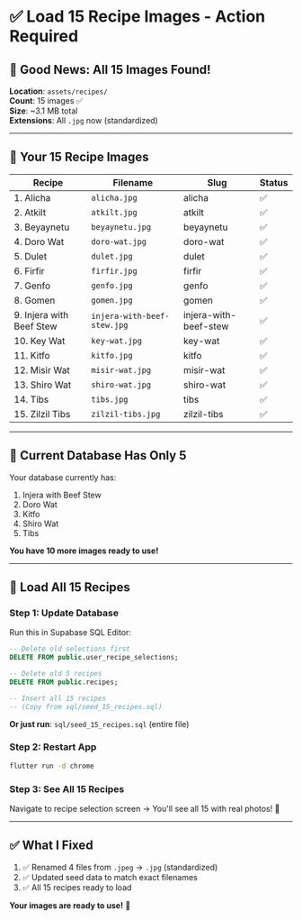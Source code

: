 # ✅ Load 15 Recipe Images - Action Required

## 🎉 **Good News: All 15 Images Found!**

**Location**: `assets/recipes/`  
**Count**: 15 images ✅  
**Size**: ~3.1 MB total  
**Extensions**: All `.jpg` now (standardized)

---

## 📸 **Your 15 Recipe Images**

| Recipe | Filename | Slug | Status |
|--------|----------|------|--------|
| 1. Alicha | `alicha.jpg` | alicha | ✅ |
| 2. Atkilt | `atkilt.jpg` | atkilt | ✅ |
| 3. Beyaynetu | `beyaynetu.jpg` | beyaynetu | ✅ |
| 4. Doro Wat | `doro-wat.jpg` | doro-wat | ✅ |
| 5. Dulet | `dulet.jpg` | dulet | ✅ |
| 6. Firfir | `firfir.jpg` | firfir | ✅ |
| 7. Genfo | `genfo.jpg` | genfo | ✅ |
| 8. Gomen | `gomen.jpg` | gomen | ✅ |
| 9. Injera with Beef Stew | `injera-with-beef-stew.jpg` | injera-with-beef-stew | ✅ |
| 10. Key Wat | `key-wat.jpg` | key-wat | ✅ |
| 11. Kitfo | `kitfo.jpg` | kitfo | ✅ |
| 12. Misir Wat | `misir-wat.jpg` | misir-wat | ✅ |
| 13. Shiro Wat | `shiro-wat.jpg` | shiro-wat | ✅ |
| 14. Tibs | `tibs.jpg` | tibs | ✅ |
| 15. Zilzil Tibs | `zilzil-tibs.jpg` | zilzil-tibs | ✅ |

---

## 🎯 **Current Database Has Only 5**

Your database currently has:
1. Injera with Beef Stew
2. Doro Wat
3. Kitfo
4. Shiro Wat
5. Tibs

**You have 10 more images ready to use!**

---

## 🚀 **Load All 15 Recipes**

### **Step 1: Update Database**

Run this in Supabase SQL Editor:

```sql
-- Delete old selections first
DELETE FROM public.user_recipe_selections;

-- Delete old 5 recipes
DELETE FROM public.recipes;

-- Insert all 15 recipes
-- (Copy from sql/seed_15_recipes.sql)
```

**Or just run**: `sql/seed_15_recipes.sql` (entire file)

### **Step 2: Restart App**

```bash
flutter run -d chrome
```

### **Step 3: See All 15 Recipes**

Navigate to recipe selection screen → You'll see all 15 with real photos! 📸

---

## ✅ **What I Fixed**

1. ✅ Renamed 4 files from `.jpeg` → `.jpg` (standardized)
2. ✅ Updated seed data to match exact filenames
3. ✅ All 15 recipes ready to load

**Your images are ready to use!** 🎉





